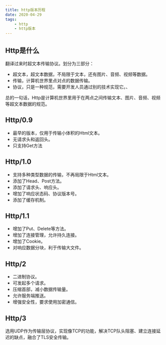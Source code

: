 ```yaml
---
title: http版本历程
date: 2020-04-29
tags:
    - http
    - http版本
---
```


## Http是什么
翻译过来时超文本传输协议。划分为三部分：
- 超文本，超文本数据，不局限于文本，还有图片、音频、视频等数据。
- 传输，计算机世界里点对点的数据传输。
- 协议，只是一种规范，需要开发人员通过别的技术实现它。、

总的一句话，Http是计算机世界里用于在两点之间传输文本、图片、音频、视频等超文本数据的规范。
## Http/0.9
- 最早的版本，仅用于传输小体积的Html文本。
- 无请求头和返回头。
- 只支持Get方法
## Http/1.0
- 支持多种类型数据的传输，不再局限于Html文本。
- 添加了Head、Post方法。
- 添加了请求头、响应头。
- 增加了响应状态码、协议版本号。
- 添加了缓存机制。
## Http/1.1
- 增加了Put、Delete等方法。
- 增加了连接管理，允许持久连接。
- 增加了Cookie。
- 对响应数据分块，利于传输大文件。
## Http/2
- 二进制协议。
- 可发起多个请求。
- 压缩首部，减小数据传输量。
- 允许服务端推送。
- 增强安全性，要求使用加密通信。
## Http/3
选用UDP作为传输层协议，实现像TCP的功能，解决TCP队头阻塞、建立连接延迟的缺点，融合了TLS安全传输。